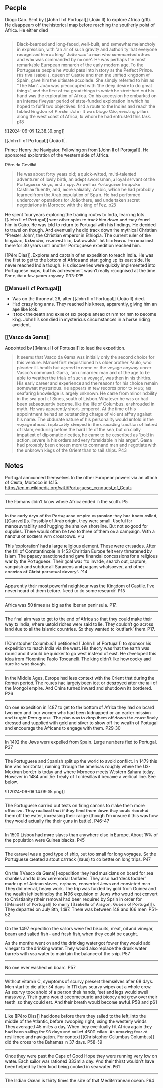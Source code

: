 

## People

Diogo Cao. Sent by [[John II of Portugal]] (João II) to explore Africa (p11). He disappears off the historical map before reaching the southerly point of Africa. He either died 


***

> Black-bearded and long-faced, well-built, and somewhat melancholy in expression, with 'an air of such gravity and authori ty that everyone recognised him as king', João was 'a man who commanded others and who was commanded by no one'. He was perhaps the most remarkable European monarch of the early modern age. To the Portuguese people he would pass into history as the Perfect Prince. His rival Isabella, queen of Castile and then the unified kingdom of Spain, gave him the ultimate accolade. She simply referred to him as "The Man'. João was preoccupied with 'the deep desire to do great things', and the first of the great things to which he stretched out his hand was the exploration of Africa. On his accession he embarked on an intense fiveyear period of state-funded exploration in which he hoped to fulfil two objectives: find a route to the Indies and reach the fabled kingdom of Prester John. It was Diogo Cão, erecting pillars along the west coast of Africa, to whom he had entrusted this task. p18

![[2024-06-05 12.38.39.png]]

[[John II of Portugal]] (João II).

Prince Henry the Navigator. Following on from[[John II of Portugal]]. He sponsored exploration of the western side of Africa. 

Pêro da Covilhã. 
> He was about forty years old; a quick-witted, multi-talented adventurer of lowly birth, an adept swordsman, a loyal servant of  the Portuguese kings, and a spy. As well as Portuguese he spoke Castilian fluently, and, more valuably, Arabic, which he had probably learned from the Arab population of Spain. He had performed undercover operations for João there, and undertaken secret negotiations in Morocco with the king of Fez. p28

He spent four years exploring the trading routes to India, learning lots. [[John II of Portugal]] sent other spies to track him down and they found him in Cairo. He was told to return to Portugal with his findings. He decided to travel on though. And eventually he did track down the mythical Christian “Prester John”, the Christian emperor in Ethiopia. The current ruler of the kingdom, Eskender, received him, but wouldn’t let him leave. He remained there for 30 years until another Portuguese expedition reached him.

[[Pêro Dias]]. Explorer and captain of an expedition to reach India. He was the first to get to the bottom of Africa and start going up its east side. He never reached India though. His discoveries were quickly implemented into Portuguese maps, but his achievement wasn’t really recognised at the time. For quite a few years anyway. P33-P35

### [[Manuel I of Portugal]]

- Was on the throne at 26, after [[John II of Portugal]] (João II) died.
- Had crazy long arms. They reached his knees, apparently, giving him an ape like look.
- It took the death and exile of six people ahead of him for him to become king. John II’s son died in mysterious circumstances in a horse riding accident.

### [[Vasco da Gama]]

Appointed by [[Manuel I of Portugal]] to lead the expedition. 

> It seems that Vasco da Gama was initially only the second choice for this venture. Manuel first requisitioned his older brother Paulo, who pleaded ill-health but agreed to come on the voyage anyway under Vasco's command. Gama, 'an unmarried man and of the age to be able to weather the trials of such a voyage', was then in his thirties. His early career and experience and the reasons for his choice remain somewhat mysterious. He appears in few records prior to 1496; his seafaring knowledge is largely unknown. He came from minor nobility in the sea port of Sines, south of Lisbon. Whatever he was or had been subsequently became, like the life of Columbus, enshrouded in myth. He was apparently short-tempered. At the time of his appointment he had an outstanding charge of violent affray against his name. The obdurate nature of his personality would unfold in the voyage ahead: implacably steeped in the crusading tradition of hatred of Islam, enduring before the hard life of the sea, but crucially impatient of diplomatic niceties, he came to be described as 'bold in action, severe in his orders and very formidable in his anger'. Gama had probably been chosen more to command men and negotiate with the unknown kings of the Orient than to sail ships. P43
## Notes

Portugal announced themselves to the other European powers via an attach of Ceuta, Morocco in 1415. https://en.m.wikipedia.org/wiki/Portuguese_conquest_of_Ceuta

***

The Romans didn’t know where Africa ended in the south. P5

***

In the early days of the Portuguese empire expansion they had boats called, [[Caravel]]s. Possibly of Arab origin, they were small. Useful for manoeuvrability and hugging the shallow shoreline. But not so good for supplies. There would often be two to three of them on a campaign. With a handful of soldiers with crossbows. P13

This ‘exploration’ had a large religious element. These were crusades. After the fall of Constantinople in 1453 Christian Europe felt very threatened by Islam. The papacy sanctioned and gave financial concessions for a religious war by the Portuguese. Their goal was  “to invade, search out, capture, vanquish and subdue all Saracens and pagans whatsoever, and other enemies of Christ perpetual slavery”. P14

***

Apparently their most powerful neighbour was the Kingdom of Castile. I’ve never heard of them before. Need to do some research! P13

***

Africa was 50 times as big as the Iberian peninsula. P17.

***

The final aim was to get to the end of Africa so that they could make their way to India, where untold riches were said to lie. They couldn’t go across land due to all the Islamic countries. So they wanted to ‘outflank’ them. P17.

*** 

[[Christopher Columbus]] petitioned [[John II of Portugal]] to sponsor his expedition to reach India via the west. His theory was that the earth was round and it would be quicker to go west instead of east. He developed this idea from Florentine Paolo Toscanelli. The king didn’t like how cocky and sure he was though.  

*** 

In the Middle Ages, Europe had less context with the Orient that during the Roman period. The routes had largely been lost or destroyed after the fall of the Mongol empire. And China turned inward and shut down its bordered. P26

***

On one expedition in 1487 to get to the bottom of Africa they had on board two men and four women who had been kidnapped on an earlier mission and taught Portuguese. The plan was to drop them off down the coast finely dressed and supplied with gold and silver to show off the wealth of Portugal and encourage the Africans to engage with them. P29-30 

*** 

In 1492 the Jews were expelled from Spain. Large numbers fled to Portugal. P37

*** 

The Portuguese and Spanish split up the world to avoid conflict. In 1479 this line was horizontal, running through the americas roughly where the US-Mexican border is today and where Morocco meets Western Sahara today. However in 1484 and the Treaty of Tordesillas it became a vertical line. See below.

![[2024-06-06 14.09.05.png]]


***

The Portuguese carried out tests on firing canons to make them more effective. They realised that if they fired them down they could ricochet them off the water, increasing their range (though I’m unsure if this was how they would actually fire their guns in battle). P46-47

***

In 1500 Lisbon had more slaves than anywhere else in Europe. About 15% of the population were Guinea blacks. P45

***

The caravel was a good type of ship, but too small for long voyages. So the Portuguese created a stout carrack (naus) to do better on long trips. P47

***

On the [[Vasco da Gama]] expedition they had musicians on board for sea shanties and to blow ceremonial fanfares. They also had ‘deck fodder’ made up of African slaves, orphans, converted Jews and convicted men. They did menial, heavy work. The trip was funded by gold from Guinea and the wealth left behind by the 1496 expulsion of Jews who would not convert to Christianity (their removal had been required by Spain in order for [[Manuel I of Portugal]] to marry [[Isabella of Aragon, Queen of Portugal]]). They departed on July 8th, 1497. There was between 148 and 166 men. P51-52

***

On the 1497 expedition the sailors were fed biscuits, meat, oil and vinegar, beans and salted fish – and fresh fish, when they could be caught.

As the months went on and the drinking water got fowler they would add vinegar to the drinking water. They would also replace the drunk water barrels with sea water to maintain the balance of the ship. P57

***

No one ever washed on board. P57

***

Without vitamin C, symptoms of scurvy present themselves after 68 days. Men start to die after 84 days. In 111 days scurvy wipes out a whole crew. As scurvy took ahold of a person their hands, feet and legs would swell massively. Their gums would become putrid and bloody and grow over their teeth, so they could eat. And their breath would become awful. P58 and p61

***

Like [[Pêro Dias]] had done before them they sailed to the left, into the middle of the Atlantic, before swooping right, using the westerly winds. They averaged 45 miles a day. When they eventually hit Africa again they had been sailing for 93 days and sailed 4500 miles. An amazing fear of resilience and navigation. For context [[Christopher Columbus|Columbus]] did the cross to the Bahamas in 37 days. P58-59

***

Once they were past the Cape of Good Hope they were running very low on water. Each sailor was rationed 333ml a day. And their thirst wouldn’t have been helped by their food being cooked in sea water. P61

***

The Indian Ocean is thirty times the size of that Mediterranean ocean. P64